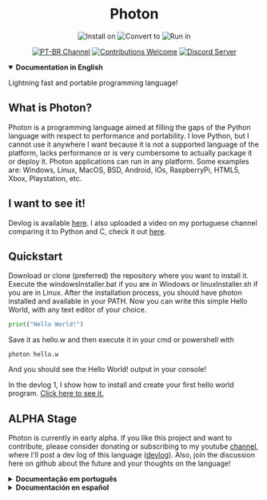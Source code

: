 <h1 align="center">Photon</h1>

<p align="center"><img src="https://img.shields.io/badge/Installing%20on-Windows%20%7C%20Linux%20%7C%20macOS-informational" alt="Install on">
<img src="https://img.shields.io/badge/Converting%20to-Python%20%7C%20C%20%7C%20D%20%7C%20Dart%20%7C%20Haxe%20%7C%20JavaScript-blue" alt="Convert to">
<img src="https://img.shields.io/badge/Running-Everywhere-success" alt="Run in"></p>

<p align="center"><a href="https://www.youtube.com/channel/UCjxrE6D_P9X_HnSW2mpw1BQ"><img src="https://img.shields.io/youtube/channel/subscribers/UCjxrE6D_P9X_HnSW2mpw1BQ?label=HashLDash&style=social" alt="PT-BR Channel"></a>
<a href="https://github.com/HashLDash/Photon/issues"><img src="https://img.shields.io/badge/Contributions-Welcome-brightgreen.svg" alt="Contributions Welcome"></a>
<a href="https://discord.gg/GdgAVEuY92"><img src="https://img.shields.io/discord/832730262281650217?color=%237289d9&label=Chat&logo=discord&logoColor=%237289d9" alt="Discord Server"></a></p>


<details open><summary><strong>Documentation in English</strong></summary>

Lightning fast and portable programming language!

## What is Photon?

Photon is a programming language aimed at filling the gaps of the Python language with respect to performance and portability. I love Python, but I cannot use it anywhere I want because it is not a supported language of the platform, lacks performance or is very cumbersome to actually package it or deploy it.
Photon applications can run in any platform. Some examples are: Windows, Linux, MacOS, BSD, Android, IOs, RaspberryPi, HTML5, Xbox, Playstation, etc.

## I want to see it!

Devlog is available [here](https://www.youtube.com/watch?v=Seu5q_hc6go&list=PL89TmjrkwpOfteQJRptqmK-y8pr6uJdlc).
I also uploaded a video on my portuguese channel comparing it to Python and C, check it out [here](https://youtu.be/_8xtTyCTPXI).

## Quickstart

Download or clone (preferred) the repository where you want to install it. Execute the windowsInstaller.bat if you are in Windows or linuxInstaller.sh if you are in Linux. After the installation process, you should have photon installed and available in your PATH.
Now you can write this simple Hello World, with any text editor of your choice.

```python
print("Hello World!")
```

Save it as hello.w and then execute it in your cmd or powershell with

```
photon hello.w
```

And you should see the Hello World! output in your console!

In the devlog 1, I show how to install and create your first hello world program. [Click here to see it.](https://www.youtube.com/watch?v=5QtISBpOlr0)

## ALPHA Stage

Photon is currently in early alpha.
If you like this project and want to contribute, please consider donating or subscribing to my youtube [channel](https://www.youtube.com/channel/UChE5M9BAsdtlllOpfhIu8Tw), where I'll post a dev log of this language ([devlog](https://www.youtube.com/watch?v=Seu5q_hc6go&list=PL89TmjrkwpOfteQJRptqmK-y8pr6uJdlc)).
Also, join the discussion here on github about the future and your thoughts on the language!

</details>

<details><summary><strong>Documentação em português</strong></summary>
Linguagem de programação extremamente rápida e portátil!

## O que é Photon?

Photon é uma linguagem de programação que visa preencher as lacunas da linguagem Python no que diz respeito ao desempenho e portabilidade. Eu amo Python, mas não posso usá-lo em qualquer lugar que eu queira porque não é uma nativamente suportada, não tem desempenho suficiente ou aprensenta muitas complicações para distribuir um executável na plataforma de destino.
Por outro lado, os aplicativos Photon podem ser facilmente executados em qualquer plataforma. Alguns exemplos são: Windows, Linux, MacOS, BSD, Android, IOs, RaspberryPi, HTML5, Xbox, Playstation, etc.

## Quero ver!

O Devlog está disponível [aqui](https://www.youtube.com/watch?v=Seu5q_hc6go&list=PL89TmjrkwpOfteQJRptqmK-y8pr6uJdlc).
Também carreguei um vídeo no meu canal português comparando-o com Python e C, confira [aqui](https://youtu.be/_8xtTyCTPXI).

## Estágio ALPHA

Photon está atualmente em alfa.
Se você gosta deste projeto e deseja contribuir, considere doar ou se inscrever no meu [canal youtube](https://www.youtube.com/channel/UChE5M9BAsdtlllOpfhIu8Tw) , onde postarei um dev log desta linguagem ([devlog](https://www.youtube.com/watch?v=Seu5q_hc6go&list=PL89TmjrkwpOfteQJRptqmK-y8pr6uJdlc)).
Além disso, participe da discussão aqui no github sobre o futuro e sua opinião sobre a linguagem!

</details>



<details> <summary> <strong> Documentación en español </strong> </summary>
¡Lenguaje de programación extremadamente rápido y portátil!

## ¿Qué es Photon?

Photon es un lenguaje de programación que tiene como objetivo llenar los vacíos en el lenguaje Python con respecto al rendimiento y la portabilidad. Me encanta Python, pero no puedo usarlo en cualquier lugar que quiera porque no es compatible de forma nativa, no tiene suficiente rendimiento o tiene muchas complicaciones para distribuir un ejecutable en la plataforma de destino.
Por otro lado, las aplicaciones Photon se pueden ejecutar fácilmente en cualquier plataforma. Algunos ejemplos son: Windows, Linux, MacOS, BSD, Android, IOs, RaspberryPi, HTML5, Xbox, Playstation, etc.

## ¡Quiero ver!

El Devlog está disponible [aquí](https://www.youtube.com/watch?v=Your5q_hc6go&list=PL89TmjrkwpOfteQJRptqmK-y8pr6uJdlc).
También subí un video en mi canal portugués comparándolo con Python y C, compruébalo [aquí](https://youtu.be/_8xtTyCTPXI).

## Etapa ALPHA

Photon se encuentra actualmente en alfa.
Si te gusta este proyecto y quieres contribuir, considera hacer una donación o suscribirte a mi [canal de youtube](https://www.youtube.com/channel/UChE5M9BAsdtlllOpfhIu8Tw), donde publicaré un registro de desarrollo de este idioma [devlog](https://www.youtube.com/watch?v=Your5q_hc6go&list=PL89TmjrkwpOfteQJRptqmK-y8pr6uJdlc)
¡Además, participa en la discusión aquí en github sobre el futuro y tu opinión sobre el lenguaje!

</details>
